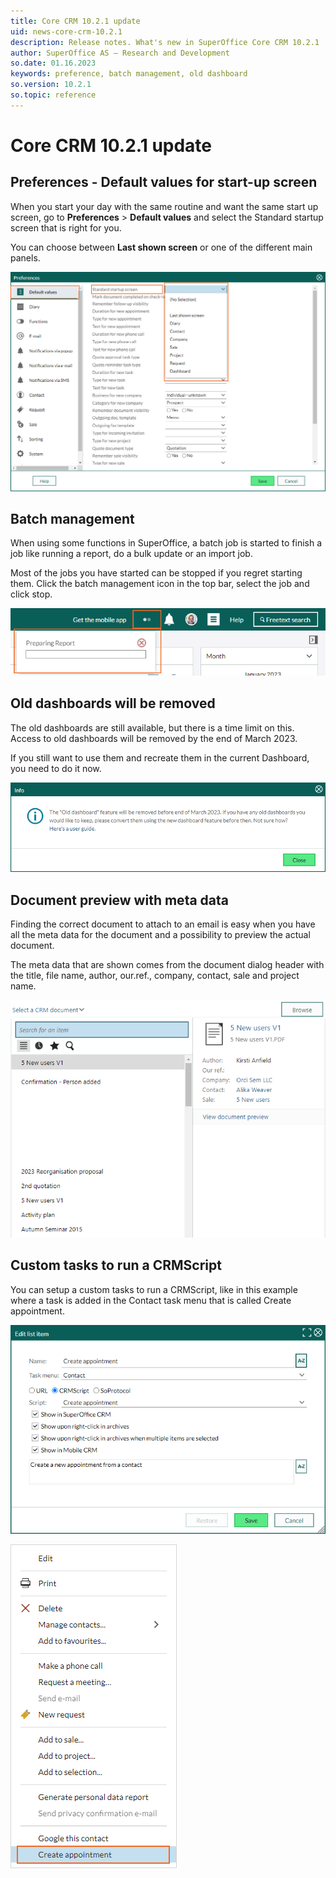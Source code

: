 ```yaml
---
title: Core CRM 10.2.1 update
uid: news-core-crm-10.2.1
description: Release notes. What's new in SuperOffice Core CRM 10.2.1
author: SuperOffice AS – Research and Development
so.date: 01.16.2023
keywords: preference, batch management, old dashboard
so.version: 10.2.1
so.topic: reference
---
```


# Core CRM 10.2.1 update

## Preferences - Default values for start-up screen

When you start your day with the same routine and want the same start up screen, go to **Preferences** > **Default values** and select the Standard startup screen that is right for you.

You can choose between **Last shown screen** or one of the different main panels.

![Default values for standard startup screen -screenshot][img1]

## Batch management

When using some functions in SuperOffice, a batch job is started to finish a job like running a report, do a bulk update or an import job.

Most of the jobs you have started can be stopped if you regret starting them. Click the batch management icon in the top bar, select the job and click stop.

![Batch management dialog -screenshot][img2]

## Old dashboards will be removed

The old dashboards are still available, but there is a time limit on this. Access to old dashboards will be removed by the end of March 2023.

If you still want to use them and recreate them in the current Dashboard, you need to do it now.

![Old dashboard feature will be removed][img3]

## Document preview with meta data

Finding the correct document to attach to an email is easy when you have all the meta data for the document and a possibility to preview the actual document.

The meta data that are shown comes from the document dialog header with the title, file name, author, our.ref., company, contact, sale and project name.

![Preview of metadata for a Document][img4]

## Custom tasks to run a CRMScript

You can setup a custom tasks to run a CRMScript, like in this example where a task is added in the Contact task menu that is called Create appointment.

![Setup of a custom task that runs a CRMScript -screenshot][img5]

![Run a custom task on Contact to Create appointment -screenshot][img6]

<!-- Referenced links-->

<!-- Referenced images -->
[img1]: media/preferances-default-values-standard-startup.png
[img2]: media/core-batch-menu.png
[img3]: media/dashboard-old-remove-message.png
[img4]: media/document-preview-metadata.png
[img5]: ../admin/media/admin-lists-task-menu-dialog.png
[img6]: media/custom-task-contact-create-appointment.png
